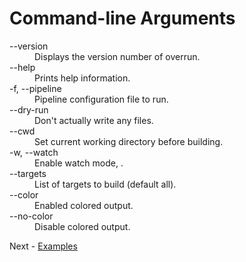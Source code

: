 # Command-line Arguments

<dl>
  <dt>--version</dt>
  <dd>Displays the version number of overrun.</dd>

  <dt>--help</dt>
  <dd>Prints help information.</dd>

  <dt>-f, --pipeline</dt>
  <dd>Pipeline configuration file to run.</dd>

  <dt>--dry-run</dt>
  <dd>Don't actually write any files.</dd>

  <dt>--cwd</dt>
  <dd>Set current working directory before building.</dd>

  <dt>-w, --watch</dt>
  <dd>Enable watch mode, .</dd>

  <dt>--targets</dt>
  <dd>List of targets to build (default all).</dd>

  <dt>--color</dt>
  <dd>Enabled colored output.</dd>

  <dt>--no-color</dt>
  <dd>Disable colored output.</dd>
</dl>

Next - [Examples](./examples.html)
